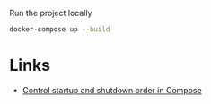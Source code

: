 Run the project locally
```bash
docker-compose up --build
```
# Links
* [Control startup and shutdown order in Compose
](https://docs.docker.com/compose/startup-order/)